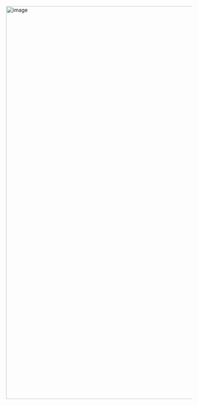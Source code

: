 <img width="1065" alt="image" src="https://github.com/RevadiSundaram/ICodeThis-Projects/assets/47391816/17655a38-a31a-49c5-8717-6bba1fd4eaee">
